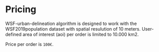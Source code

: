 # Pricing

WSF-urban-delineation algorithm is designed to work with the WSF2019population dataset with spatial resulution of 10 meters. 
User-defined area of interest (aoi) per order is limited to 10.000 km2.

Price per order is `100€`.
